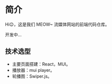# 简介

Hi😉，这是我们 MEOW~ 流媒体网站的前端代码仓库。

开发中...

## 技术选型

- 主要页面搭建：React，MUI。
- 播放器：mui player。
- 轮播图：Swiper.js。
